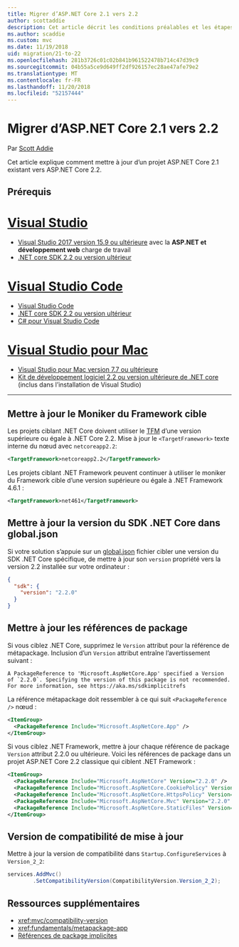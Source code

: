 ```yaml
---
title: Migrer d’ASP.NET Core 2.1 vers 2.2
author: scottaddie
description: Cet article décrit les conditions préalables et les étapes courantes pour la migration d’un projet ASP.NET Core 2.1 vers ASP.NET Core 2.2.
ms.author: scaddie
ms.custom: mvc
ms.date: 11/19/2018
uid: migration/21-to-22
ms.openlocfilehash: 281b3726c01c02b841b961522478b714c47d39c9
ms.sourcegitcommit: 04b55a5ce9d649ff2df926157ec28ae47afe79e2
ms.translationtype: MT
ms.contentlocale: fr-FR
ms.lasthandoff: 11/20/2018
ms.locfileid: "52157444"
---
```

# <a name="migrate-from-aspnet-core-21-to-22"></a>Migrer d’ASP.NET Core 2.1 vers 2.2

Par [Scott Addie](https://github.com/scottaddie)

Cet article explique comment mettre à jour d’un projet ASP.NET Core 2.1 existant vers ASP.NET Core 2.2.

## <a name="prerequisites"></a>Prérequis

# <a name="visual-studiotabvisual-studio"></a>[Visual Studio](#tab/visual-studio)

* [Visual Studio 2017 version 15.9 ou ultérieure](https://www.visualstudio.com/downloads/) avec la **ASP.NET et développement web** charge de travail
* [.NET core SDK 2.2 ou version ultérieur](https://www.microsoft.com/net/download/all)

# <a name="visual-studio-codetabvisual-studio-code"></a>[Visual Studio Code](#tab/visual-studio-code)

* [Visual Studio Code](https://code.visualstudio.com/download)
* [.NET core SDK 2.2 ou version ultérieur](https://www.microsoft.com/net/download/all)
* [C# pour Visual Studio Code](https://marketplace.visualstudio.com/items?itemName=ms-vscode.csharp)

# <a name="visual-studio-for-mactabvisual-studio-mac"></a>[Visual Studio pour Mac](#tab/visual-studio-mac)

* [Visual Studio pour Mac version 7.7 ou ultérieure](https://www.visualstudio.com/downloads/)
* [Kit de développement logiciel 2.2 ou version ultérieure de .NET core](https://www.microsoft.com/net/download/all) (inclus dans l’installation de Visual Studio)

---

## <a name="update-target-framework-moniker-tfm"></a>Mettre à jour le Moniker du Framework cible

Les projets ciblant .NET Core doivent utiliser le [TFM](/dotnet/standard/frameworks#referring-to-frameworks) d’une version supérieure ou égale à .NET Core 2.2. Mise à jour le `<TargetFramework>` texte interne du nœud avec `netcoreapp2.2`:

```xml
<TargetFramework>netcoreapp2.2</TargetFramework>
```

Les projets ciblant .NET Framework peuvent continuer à utiliser le moniker du Framework cible d’une version supérieure ou égale à .NET Framework 4.6.1 :

```xml
<TargetFramework>net461</TargetFramework>
```

## <a name="update-net-core-sdk-version-in-globaljson"></a>Mettre à jour la version du SDK .NET Core dans global.json

Si votre solution s’appuie sur un [global.json](/dotnet/core/tools/global-json) fichier cibler une version du SDK .NET Core spécifique, de mettre à jour son `version` propriété vers la version 2.2 installée sur votre ordinateur :

```json
{
  "sdk": {
    "version": "2.2.0"
  }
}
```

## <a name="update-package-references"></a>Mettre à jour les références de package

Si vous ciblez .NET Core, supprimez le `Version` attribut pour la référence de métapackage. Inclusion d’un `Version` attribut entraîne l’avertissement suivant :

```console
A PackageReference to 'Microsoft.AspNetCore.App' specified a Version of `2.2.0`. Specifying the version of this package is not recommended. For more information, see https://aka.ms/sdkimplicitrefs
```

La référence métapackage doit ressembler à ce qui suit `<PackageReference />` nœud :

```xml
<ItemGroup>
  <PackageReference Include="Microsoft.AspNetCore.App" />
</ItemGroup>
```

Si vous ciblez .NET Framework, mettre à jour chaque référence de package `Version` attribut 2.2.0 ou ultérieure. Voici les références de package dans un projet ASP.NET Core 2.2 classique qui ciblent .NET Framework :

```xml
<ItemGroup>
  <PackageReference Include="Microsoft.AspNetCore" Version="2.2.0" />
  <PackageReference Include="Microsoft.AspNetCore.CookiePolicy" Version="2.2.0" />
  <PackageReference Include="Microsoft.AspNetCore.HttpsPolicy" Version="2.2.0"/>
  <PackageReference Include="Microsoft.AspNetCore.Mvc" Version="2.2.0" />
  <PackageReference Include="Microsoft.AspNetCore.StaticFiles" Version="2.2.0" />
</ItemGroup>
```

## <a name="update-compatibility-version"></a>Version de compatibilité de mise à jour

Mettre à jour la version de compatibilité dans `Startup.ConfigureServices` à `Version_2_2`:

```csharp
services.AddMvc()
        .SetCompatibilityVersion(CompatibilityVersion.Version_2_2);
```

## <a name="additional-resources"></a>Ressources supplémentaires

* <xref:mvc/compatibility-version>
* <xref:fundamentals/metapackage-app>
* [Références de package implicites](/dotnet/core/tools/csproj#implicit-package-references)
